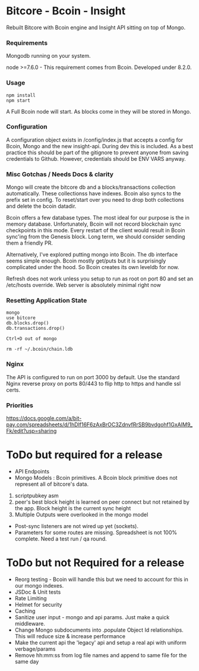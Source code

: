 # Bitcore - Bcoin - Insight
Rebuilt Bitcore with Bcoin engine and Insight API sitting on top of Mongo.

### Requirements
Mongodb running on your system.

node >=7.6.0 - This requirement comes from Bcoin. Developed under 8.2.0.

### Usage
```
npm install
npm start
```

A Full Bcoin node will start. As blocks come in they will be stored in Mongo.

### Configuration

A configuration object exists in /config/index.js that accepts a config for Bcoin, Mongo and the new insight-api. During dev this is included. As a best practice this should be part of the gitignore to prevent anyone from saving credentials to Github. However, credentials should be ENV VARS anyway.

### Misc Gotchas / Needs Docs & clarity

Mongo will create the bitcore db and a blocks/transactions collection automatically. These collectionss have indexes. Bcoin also syncs to the prefix set in config. To reset/start over you need to drop both collections and delete the bcoin datadir.

Bcoin offers a few database types. The most ideal for our purpose is the in memory database. Unfortunately, Bcoin will not record blockchain sync checkpoints in this mode. Every restart of the client would result in Bcoin sync'ing from the Genesis block. Long term, we should consider sending them a friendly PR.

Alternatively, I've explored putting mongo into Bcoin. The db interface seems simple enough. Bcoin mostly get/puts but it is surprisingly complicated under the hood. So Bcoin creates its own leveldb for now.

Refresh does not work unless you setup to run as root on port 80 and set an /etc/hosts override. Web server is absolutely minimal right now

### Resetting Application State
```
mongo
use bitcore
db.blocks.drop()
db.transactions.drop()

Ctrl+D out of mongo

rm -rf ~/.bcoin/chain.ldb
```

### Nginx

The API is configured to run on port 3000 by default. Use the standard Nginx reverse proxy on ports 80/443 to flip http to https and handle ssl certs.

### Priorities
https://docs.google.com/a/bit-pay.com/spreadsheets/d/1hDlf16F6zAxBrOC3ZdnvfRrSB9bvdgohf1GxAIM9_Fk/edit?usp=sharing

# ToDo but required for a release
* API Endpoints
* Mongo Models : Bcoin primitives. A Bcoin block primitive does not represent all of bitcore's data.
1. scriptpubkey asm
2. peer's best block height is learned on peer connect but not retained by the app. Block height is the current sync height
3. Multiple Outputs were overlooked in the mongo model
* Post-sync listeners are not wired up yet (sockets).
* Parameters for some routes are missing. Spreadsheet is not 100% complete. Need a test run / qa round.

# ToDo but not Required for a release
* Reorg testing - Bcoin will handle this but we need to account for this in our mongo indexes.
* JSDoc & Unit tests
* Rate Limiting
* Helmet for security
* Caching
* Sanitize user input - mongo and api params. Just make a quick middleware.
* Change Mongo subdocuments into .populate Object Id relationships. This will reduce size & increase performance
* Make the current api the 'legacy' api and setup a real api with uniform verbage/params
* Remove hh:mm:ss from log file names and append to same file for the same day